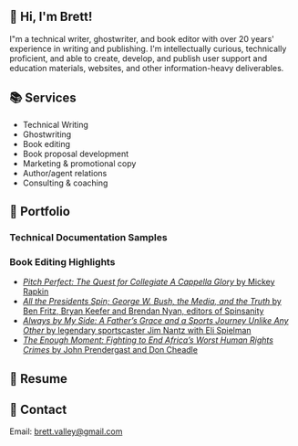 ## 👋 Hi, I'm Brett!
I"m a technical writer, ghostwriter, and book editor with over 20 years' experience in writing and publishing. I'm intellectually curious, technically proficient, and able to create, develop, and publish user support and education materials, websites, and other information-heavy deliverables.

## 📚 Services
- Technical Writing
- Ghostwriting
- Book editing
- Book proposal development
- Marketing & promotional copy
- Author/agent relations
- Consulting & coaching

## 📝 Portfolio

### Technical Documentation Samples

### Book Editing Highlights
- [_Pitch Perfect: The Quest for Collegiate A Cappella Glory_ by Mickey Rapkin](https://www.amazon.com/Pitch-Perfect-Quest-Collegiate-Cappella/dp/1592404634)
- [_All the Presidents Spin; George W. Bush, the Media, and the Truth_ by Ben Fritz, Bryan Keefer and Brendan Nyan, editors of Spinsanity](https://www.amazon.com/All-Presidents-Spin-George-Media/dp/0743262514/ref=sr_1_1?crid=36SY88ZYKBFUZ)
- [_Always by My Side: A Father’s Grace and a Sports Journey Unlike Any Other_ by legendary sportscaster Jim Nantz with Eli Spielman](https://www.amazon.com/Always-My-Side-Healing-Fathers/dp/1592404081/ref=tmm_pap_swatch_0?_encoding=UTF8&qid=1659786822&sr=1-1)
- [_The Enough Moment: Fighting to End Africa’s Worst Human Rights Crimes_ by John Prendergast and Don Cheadle](https://www.amazon.com/Enough-Moment-Fighting-Africas-Rights/dp/0307464822/ref=sr_1_1?crid=2FWCNIDZZ29AC)

## 📃 Resume 

## 📧 Contact
Email: [brett.valley@gmail.com](mailto:brett.valley@gmail.com)
